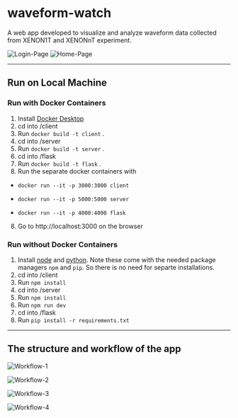 # waveform-watch

A web app developed to visualize and analyze waveform data collected from XENON1T and XENONnT experiment.

![Login-Page](https://github.com/cheryonthetop/waveform-watcher/blob/master/images/login.PNG)
![Home-Page](https://github.com/cheryonthetop/waveform-watcher/blob/master/images/Home.PNG)

---

## Run on Local Machine

### **Run with Docker Containers**

1. Install [Docker Desktop](https://www.docker.com/products/docker-desktop)
1. cd into /client
1. Run `docker build -t client` .
1. cd into /server
1. Run `docker build -t server` .
1. cd into /flask
1. Run `docker build -t flask` .
1. Run the separate docker containers with

- `docker run --it -p 3000:3000 client`

- `docker run --it -p 5000:5000 server`

- `docker run --it -p 4000:4000 flask`

8. Go to http://localhost:3000 on the browser

### **Run without Docker Containers**

1. Install [node](https://nodejs.org/en/download/) and [python](https://www.python.org/downloads/). Note these come with the needed package managers `npm` and `pip`. So there is no need for separte installations.
1. cd into /client
1. Run `npm install`
1. cd into /server
1. Run `npm install`
1. Run `npm run dev`
1. cd into /flask
1. Run `pip install -r requirements.txt`

---

## The structure and workflow of the app

![Workflow-1](https://github.com/cheryonthetop/waveform-watcher/blob/master/images/workflow/workflow-1.PNG)

![Workflow-2](https://github.com/cheryonthetop/waveform-watcher/blob/master/images/workflow/workflow-2.PNG)

![Workflow-3](https://github.com/cheryonthetop/waveform-watcher/blob/master/images/workflow/workflow-3.PNG)

![Workflow-4](https://github.com/cheryonthetop/waveform-watcher/blob/master/images/workflow/workflow-4.PNG)
